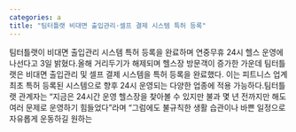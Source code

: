 ```yaml
---
categories: a
title: "팀터틀랫 비대면 출입관리·셀프 결제 시스템 특허 등록"
---
```

팀터틀랫이 비대면 출입관리 시스템 특허 등록을 완료하며 연중무휴 24시 헬스 운영에 나선다고 3일 밝혔다.올해 거리두기가 해제되며 헬스장 방문객이 증가한 가운데 팀터틀랫은 비대면 출입관리 및 셀프 결제 시스템을 특허 등록을 완료했다. 이는 피트니스 업계 최초 특허 등록된 시스템으로 향후 24시 운영되는 다양한 업종에 적용 가능하다.팀터틀랫 관계자는 “지금은 24시간 운영 헬스장을 찾아볼 수 있지만 불과 몇 년 전까지만 해도 여러 문제로 운영하기 힘들었다”라며 “그럼에도 불규칙한 생활 습관이나 바쁜 일정으로 자유롭게 운동하길 원하는